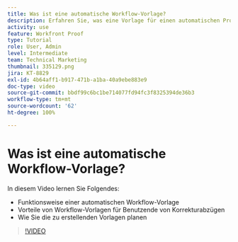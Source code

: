 ```yaml
---
title: Was ist eine automatische Workflow-Vorlage?
description: Erfahren Sie, was eine Vorlage für einen automatischen Proofing-Workflow ist und wie Benutzende von Korrekturabzügen von Vorlagen profitieren können. Beginnen Sie mit der Planung der zu erstellenden Vorlagen.
activity: use
feature: Workfront Proof
type: Tutorial
role: User, Admin
level: Intermediate
team: Technical Marketing
thumbnail: 335129.png
jira: KT-8829
exl-id: 4b64aff1-b917-471b-a1ba-40a9ebe883e9
doc-type: video
source-git-commit: bbdf99c6bc1be714077fd94fc3f8325394de36b3
workflow-type: tm+mt
source-wordcount: '62'
ht-degree: 100%

---
```


# Was ist eine automatische Workflow-Vorlage?

In diesem Video lernen Sie Folgendes:

* Funktionsweise einer automatischen Workflow-Vorlage
* Vorteile von Workflow-Vorlagen für Benutzende von Korrekturabzügen
* Wie Sie die zu erstellenden Vorlagen planen

>[!VIDEO](https://video.tv.adobe.com/v/335129/?quality=12&learn=on&enablevpops=1)

<!--
Learn More Icon
Automated workflow overview
Create and manage Automated Workflow templates
Configure a proof
-->
